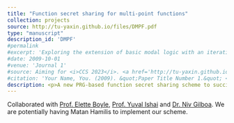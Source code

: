 ```yaml
---
title: "Function secret sharing for multi-point functions"
collection: projects
source: http://tu-yaxin.github.io/files/DMPF.pdf
type: "manuscript"
description_id: 'DMPF'
#permalink
#excerpt: 'Exploring the extension of basic modal logic with an iterative substitution operator. '
#date: 2009-10-01
#venue: 'Journal 1'
#source: Aiming for <i>CCS 2023</i>. <a href='http://tu-yaxin.github.io/files/DMPF.pdf'>Download manuscript here</a>
#citation: 'Your Name, You. (2009). &quot;Paper Title Number 1.&quot; <i>Journal 1</i>. 1(1).'
description: <p>A new PRG-based function secret sharing scheme to succinctly and additively share multi-point functions. It appears to be the practically fastest solution in most application scenarios (e.g. when used to derive pseudorandom correlation generator for OLEs).</p>
---
```

<p>Collaborated with <a href='https://cs.idc.ac.il/~elette/'>Prof. Elette Boyle</a>, <a href='https://yuvali.cswp.cs.technion.ac.il/'>Prof. Yuval Ishai</a> and <a href='https://www.bgu.ac.il/~gilboan/'>Dr. Niv Gilboa</a>. We are potentially having Matan Hamilis to implement our scheme. </p>


